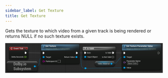 ```yaml
---
sidebar_label: Get Texture
title: Get Texture
---
```

Gets the texture to which video from a given track is being rendered or returns NULL if no such texture exists.

![Sample](../../../static/img/get_texture.PNG)